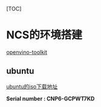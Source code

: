 [TOC]

# NCS的环境搭建

[openvino-toolkit](https://software.intel.com/en-us/openvino-toolkit/choose-download/free-download-linux)

## ubuntu

[ubuntu的iso下载地址](http://old-releases.ubuntu.com/releases/16.04.3/)

**Serial number : CNP6-GCPWT7KD**


